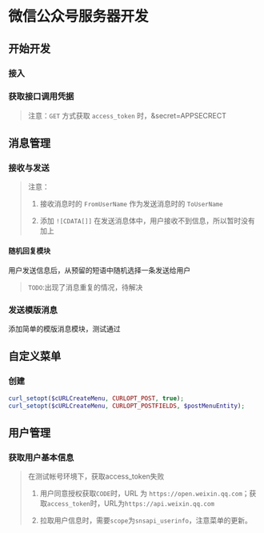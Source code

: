# 微信公众号服务器开发

## 开始开发

### 接入

### 获取接口调用凭据

> 注意：`GET` 方式获取 `access_token` 时，&secret=APPSECRECT 

## 消息管理

### 接收与发送

> 注意：
>
> 1. 接收消息时的 `FromUserName` 作为发送消息时的 `ToUserName`
>
> 2. 添加 `![CDATA[]]` 在发送消息体中，用户接收不到信息，所以暂时没有加上

#### 随机回复模块
用户发送信息后，从预留的短语中随机选择一条发送给用户
> `TODO`:出现了消息重复的情况，待解决

### 发送模版消息
添加简单的模版消息模块，测试通过

## 自定义菜单

### 创建

```php
curl_setopt($cURLCreateMenu, CURLOPT_POST, true);
curl_setopt($cURLCreateMenu, CURLOPT_POSTFIELDS, $postMenuEntity);
```
## 用户管理

### 获取用户基本信息

> 在测试帐号环境下，获取access_token失败
>
> 1. 用户同意授权获取`CODE`时，URL 为 `https://open.weixin.qq.com`；获取`access_token`时，URL为`https://api.weixin.qq.com`
>
> 2. 拉取用户信息时，需要`scope`为`snsapi_userinfo`，注意菜单的更新。
